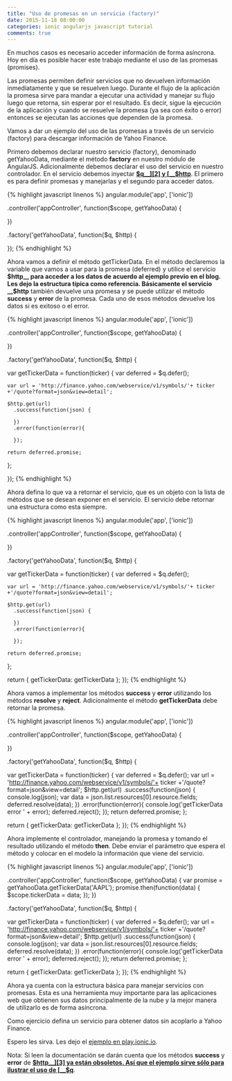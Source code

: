 ```yaml
---
title: "Uso de promesas en un servicio (factory)"
date: 2015-11-18 08:00:00
categories: ionic angularjs javascript tutorial
comments: true
---
```

En muchos casos es necesario acceder información de forma asíncrona. Hoy en día es posible hacer este trabajo mediante el uso de las promesas (promises).

Las promesas permiten definir servicios que no devuelven información inmediatamente y que se resuelven luego. Durante el flujo de la aplicación la promesa sirve para mandar a ejecutar una actividad y manejar su flujo luego que retorna, sin esperar por el resultado. Es decir, sigue la ejecución de la aplicación y cuando se resuelve la promesa (ya sea con éxito o error) entonces se ejecutan las acciones que dependen de la promesa.

Vamos a dar un ejemplo del uso de las promesas a través de un servicio (factory) para descargar información de Yahoo Finance.

Primero debemos declarar nuestro servicio (factory), denominado getYahooData, mediante el método __factory__ en nuestro módulo de AngularJS. Adicionalmente debemos declarar el uso del servicio en nuestro controlador. En el servicio debemos inyectar [__$q__][2] y [__$http__][3]. El primero es para definir promesas y manejarlas y el segundo para acceder datos.

{% highlight javascript linenos %}
angular.module('app', ['ionic'])

.controller('appController', function($scope, getYahooData) {

})

.factory('getYahooData', function($q, $http) {

});
{% endhighlight %}

Ahora vamos a definir el método getTickerData. En el método declaremos la variable que vamos a usar para la promesa (deferred) y utilice el servicio __$http__ para acceder a los datos de acuerdo al ejemplo previo en el blog. Les dejo la estructura típica como referencia. Básicamente el servicio __$http__ también devuelve una promesa y se puede utilizar el método __success__ y __error__ de la promesa. Cada uno de esos métodos devuelve los datos si es exitoso o el error.

{% highlight javascript linenos %}
angular.module('app', ['ionic'])

.controller('appController', function($scope, getYahooData) {

})

.factory('getYahooData', function($q, $http) {
  
  var getTickerData = function(ticker) {
    var deferred = $q.defer();

    var url = 'http://finance.yahoo.com/webservice/v1/symbols/'+ ticker +'/quote?format=json&view=detail';

    $http.get(url)
      .success(function(json) {

      })
      .error(function(error){

      });

    return deferred.promise;
  };

});
{% endhighlight %}

Ahora defina lo que va a retornar el servicio, que es un objeto con la lista de métodos que se desean exponer en el servicio. El servicio debe retornar una estructura como esta siempre.

{% highlight javascript linenos %}
angular.module('app', ['ionic'])

.controller('appController', function($scope, getYahooData) {

})

.factory('getYahooData', function($q, $http) {
  
  var getTickerData = function(ticker) {
    var deferred = $q.defer();

    var url = 'http://finance.yahoo.com/webservice/v1/symbols/'+ ticker +'/quote?format=json&view=detail';

    $http.get(url)
      .success(function(json) {

      })
      .error(function(error){

      });

    return deferred.promise;
  };

  return {
    getTickerData: getTickerData
  };
});
{% endhighlight %}

Ahora vamos a implementar los métodos __success__ y __error__ utilizando los métodos __resolve__ y __reject__. Adicionalmente el método __getTickerData__ debe retornar la promesa.

{% highlight javascript linenos %}
angular.module('app', ['ionic'])

.controller('appController', function($scope, getYahooData) {

})

.factory('getYahooData', function($q, $http) {
  
  var getTickerData = function(ticker) {
    var deferred = $q.defer();
    var url = 'http://finance.yahoo.com/webservice/v1/symbols/'+ ticker +'/quote?format=json&view=detail';
    $http.get(url)
      .success(function(json) {
        console.log(json);
        var data = json.list.resources[0].resource.fields;
        deferred.resolve(data);
      })
      .error(function(error){
        console.log('getTickerData error ' + error);
        deferred.reject();
      });
    return deferred.promise;
  };

  return {
    getTickerData: getTickerData
  };
});
{% endhighlight %}

Ahora implemente el controlador, manejando la promesa y tomando el resultado utilizando el método __then__. Debe enviar el parámetro que espera el método y colocar en el modelo la información que viene del servicio.

{% highlight javascript linenos %}
angular.module('app', ['ionic'])

.controller('appController', function($scope, getYahooData) {
  var promise = getYahooData.getTickerData('AAPL');
  promise.then(function(data) {
    $scope.tickerData = data;
  });
})

.factory('getYahooData', function($q, $http) {
  
  var getTickerData = function(ticker) {
    var deferred = $q.defer();
    var url = 'http://finance.yahoo.com/webservice/v1/symbols/'+ ticker +'/quote?format=json&view=detail';
    $http.get(url)
      .success(function(json) {
        console.log(json);
        var data = json.list.resources[0].resource.fields;
        deferred.resolve(data);
      })
      .error(function(error){
        console.log('getTickerData error ' + error);
        deferred.reject();
      });
    return deferred.promise;
  };

  return {
    getTickerData: getTickerData
  };
});
{% endhighlight %}

Ahora ya cuenta con la estructura básica para manejar servicios con promesas. Esta es una herramienta muy importante para las aplicaciones web que obtienen sus datos principalmente de la nube y la mejor manera de utilizarlo es de forma asíncrona.

Como ejercicio defina un servicio para obtener datos sin acoplarlo a Yahoo Finance.

Espero les sirva. Les dejo el [ejemplo en play.ionic.io][1].

Nota: Si leen la documentación se darán cuenta que los métodos __success__ y __error__ de [__$http__][3] ya están obsoletos. Así que el ejemplo sirve sólo para ilustrar el uso de [__$q__][2].

[1]: http://play.ionic.io/app/428bc43d928d "Fuentes del ejemplo"
[2]: https://docs.angularjs.org/api/ng/service/$q "$q"
[3]: https://docs.angularjs.org/api/ng/service/$http "$http"